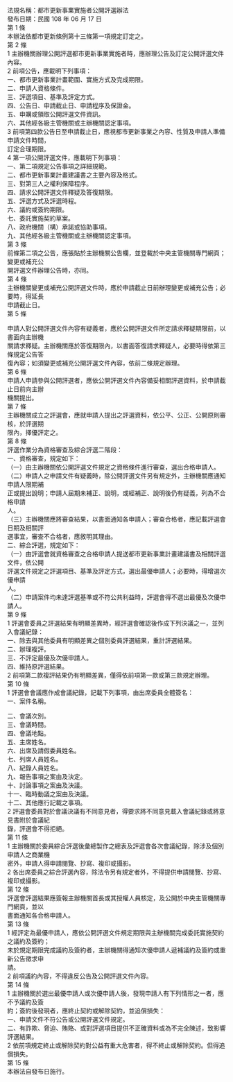 法規名稱：都市更新事業實施者公開評選辦法  
發布日期：民國 108 年 06 月 17 日  
第 1 條  
本辦法依都市更新條例第十三條第一項規定訂定之。  
第 2 條  
1 主辦機關辦理公開評選都市更新事業實施者時，應辦理公告及訂定公開評選文件內容。  
2 前項公告，應載明下列事項：  
一、都市更新事業計畫範圍、實施方式及完成期限。  
二、申請人資格條件。  
三、評選項目、基準及評定方式。  
四、公告日、申請截止日、申請程序及保證金。  
五、申購或領取公開評選文件資訊。  
六、其他經各級主管機關或主辦機關認定事項。  
3 前項第四款公告日至申請截止日，應視都市更新事業之內容、性質及申請人準備申請文件時間，  
訂定合理期限。  
4 第一項公開評選文件，應載明下列事項：  
一、第二項規定公告事項之詳細規範。  
二、都市更新事業計畫建議書之主要內容及格式。  
三、對第三人之權利保障程序。  
四、請求公開評選文件釋疑及答復期限。  
五、評選方式及評選時程。  
六、議約或簽約期限。  
七、委託實施契約草案。  
八、政府機關（構）承諾或協助事項。  
九、其他經各級主管機關或主辦機關認定事項。  
第 3 條  
前條第二項之公告，應張貼於主辦機關公告欄，並登載於中央主管機關專門網頁；變更或補充公  
開評選文件辦理公告時，亦同。  
第 4 條  
主辦機關變更或補充公開評選文件時，應於申請截止日前辦理變更或補充公告；必要時，得延長  
申請截止日。  
第 5 條  


申請人對公開評選文件內容有疑義者，應於公開評選文件所定請求釋疑期限前，以書面向主辦機  
關請求釋疑。主辦機關應於答復期限內，以書面答復請求釋疑人，必要時得依第三條規定公告答  
復內容；如須變更或補充公開評選文件內容，依前二條規定辦理。  
第 6 條  
申請人申請參與公開評選者，應依公開評選文件內容備妥相關評選資料，於申請截止日前向主辦  
機關提出。  
第 7 條  
主辦機關成立之評選會，應就申請人提出之評選資料，依公平、公正、公開原則審核，於評選期  
限內，擇優評定之。  
第 8 條  
評選作業分為資格審查及綜合評選二階段：  
一、資格審查，規定如下：  
（一）由主辦機關依公開評選文件規定之資格條件進行審查，選出合格申請人。  
（二）申請人之申請文件有疑義時，除公開評選文件另有規定外，主辦機關應通知申請人限期補  
正或提出說明；申請人屆期未補正、說明，或經補正、說明後仍有疑義，列為不合格申請  
人。  
（三）主辦機關應將審查結果，以書面通知各申請人；審查合格者，應記載評選會日期及相關評  
選事宜，審查不合格者，應敘明其理由。  
二、綜合評選，規定如下：  
（一）由評選會就資格審查之合格申請人提送都市更新事業計畫建議書及相關評選文件，依公開  
評選文件規定之評選項目、基準及評定方式，選出最優申請人；必要時，得增選次優申請  
人。  
（二）申請案件均未達評選基準或不符公共利益時，評選會得不選出最優及次優申請人。  
第 9 條  
1 評選會委員之評選結果有明顯差異時，經評選會確認後作成下列決議之一，並列入會議紀錄：  
一、除去與其他委員有明顯差異之個別委員評選結果，重計評選結果。  
二、辦理複評。  
三、不評定最優及次優申請人。  
四、維持原評選結果。  
2 前項第二款複評結果仍有明顯差異，僅得依前項第一款或第三款規定辦理。  
第 10 條  
1 評選會會議應作成會議紀錄，記載下列事項，由出席委員全體簽名：  
一、案件名稱。  


二、會議次別。  
三、會議時間。  
四、會議地點。  
五、主席姓名。  
六、出席及請假委員姓名。  
七、列席人員姓名。  
八、紀錄人員姓名。  
九、報告事項之案由及決定。  
十、討論事項之案由及決議。  
十一、臨時動議之案由及決議。  
十二、其他應行記載之事項。  
2 評選會委員對於會議決議有不同意見者，得要求將不同意見載入會議紀錄或將意見書附於會議紀  
錄，評選會不得拒絕。  
第 11 條  
1 主辦機關於委員綜合評選後彙總製作之總表及評選會各次會議紀錄，除涉及個別申請人之商業機  
密外，申請人得申請閱覽、抄寫、複印或攝影。  
2 各出席委員之綜合評選內容，除法令另有規定者外，不得提供申請閱覽、抄寫、複印或攝影。  
第 12 條  
評選會評選結果應簽報主辦機關首長或其授權人員核定，及公開於中央主管機關專門網頁，並以  
書面通知各合格申請人。  
第 13 條  
1 經評定為最優申請人，應依公開評選文件規定期限與主辦機關完成委託實施契約之議約及簽約；  
未於規定期限完成議約及簽約者，主辦機關得通知次優申請人遞補議約及簽約或重新公告徵求申  
請。  
2 前項議約內容，不得違反公告及公開評選文件內容。  
第 14 條  
1 主辦機關於選出最優申請人或次優申請人後，發現申請人有下列情形之一者，應不予議約及簽  
約；簽約後發現者，應終止契約或解除契約，並追償損失：  
一、申請文件不符公告或公開評選文件規定。  
二、有詐欺、脅迫、賄賂、或對評選項目提供不正確資料或為不完全陳述，致影響評選結果。  
2 依前項規定終止或解除契約對公益有重大危害者，得不終止或解除契約。但得追償損失。  
第 15 條  
本辦法自發布日施行。  


